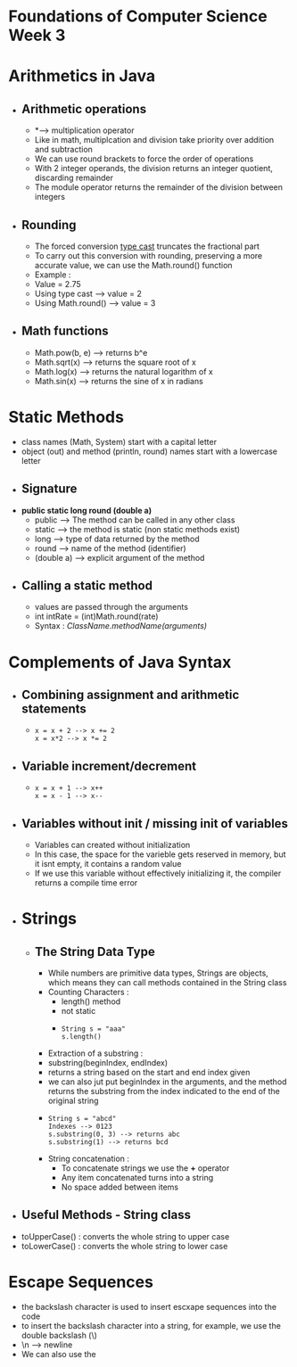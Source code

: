 # Foundations of Computer Science Week 3

# Arithmetics in Java
- ## Arithmetic operations
  - *--> multiplication operator
  - Like in math, multiplcation and division take priority over addition and subtraction
  - We can use round brackets to force the order of operations
  - With 2 integer operands, the division returns an integer quotient, discarding remainder
  - The module operator returns the remainder of the division between integers
- ## Rounding
  -  The forced conversion [type cast](FCS_Week2.md) truncates the fractional part
  -  To carry out this conversion with rounding, preserving a more accurate value, we can use the Math.round() function
  -  Example :
    - Value = 2.75
    - Using type cast --> value = 2
    - Using Math.round() --> value = 3 
- ## Math functions
  - Math.pow(b, e) --> returns b^e
  - Math.sqrt(x) --> returns the square root of x
  - Math.log(x) --> returns the natural logarithm of x
  - Math.sin(x) --> returns the sine of x in radians
# Static Methods
  - class names (Math, System) start with a capital letter
  - object (out) and method (println, round) names start with a lowercase letter 
- ## Signature
- __**public static long round (double a)**__
  - public --> The method can be called in any other class
  - static --> the method is static (non static methods exist)
  - long --> type of data returned by the method
  - round --> name of the method (identifier)
  - (double a) --> explicit argument of the method
- ## Calling a static method
  -  values are passed through the arguments
    - int intRate = (int)Math.round(rate)
  - Syntax : _ClassName.methodName(arguments)_ 
# Complements of Java Syntax
- ## Combining assignment and arithmetic statements
  - ```
    x = x + 2 --> x += 2
    x = x*2 --> x *= 2
    ```
- ## Variable increment/decrement
  - ```
    x = x + 1 --> x++
    x = x - 1 --> x--
    ```
- ## Variables without init / missing init of variables
  - Variables can created without initialization
  - In this case, the space for the varieble gets reserved in memory, but it isnt empty, it contains a random value
  - If we use this variable without effectively initializing it, the compiler returns a compile time error
- # Strings
  - ## The String Data Type
    - While numbers are primitive data types, Strings are objects, which means they can call methods contained in the String class
    - Counting Characters :
      - length() method
      - not static
      - ```
        String s = "aaa"
        s.length()
        ```
    - Extraction of a substring :
    - substring(beginIndex, endIndex)
    - returns a string based on the start and end index given
    - we can also jut put beginIndex in the arguments, and the method returns the substring from the index indicated to the end of the original string 
    - ```
      String s = "abcd"
      Indexes --> 0123
      s.substring(0, 3) --> returns abc
      s.substring(1) --> returns bcd
      ```
    - String concatenation :
      - To concatenate strings we use the **+** operator
      - Any item concatenated turns into a string
      - No space added between items
 -  ## Useful Methods - String class
   - toUpperCase() : converts the whole string to upper case
   - toLowerCase() : converts the whole string to lower case
# Escape Sequences
 - the backslash character is used to insert escxape sequences into the code
 - to insert the backslash character into a string, for example, we use the double backslash (\\)
 - \n --> newline
 - We can also use the  



















